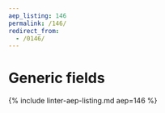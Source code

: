 ```yaml
---
aep_listing: 146
permalink: /146/
redirect_from:
  - /0146/
---
```


# Generic fields

{% include linter-aep-listing.md aep=146 %}
